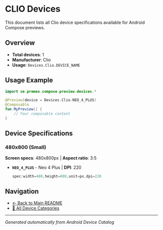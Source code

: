 # CLIO Devices

This document lists all Clio device specifications available for Android Compose previews.

## Overview

- **Total devices**: 1
- **Manufacturer**: Clio
- **Usage**: `Devices.Clio.DEVICE_NAME`

## Usage Example

```kotlin
import se.premex.compose.preview.devices.*

@Preview(device = Devices.Clio.NEO_4_PLUS)
@Composable
fun MyPreview() {
    // Your composable content
}
```

## Device Specifications

### 480x800 (Small)

**Screen specs**: 480x800px | **Aspect ratio**: 3:5

- **`NEO_4_PLUS`** - Neo 4 Plus | **DPI**: 220
  ```kotlin
  spec:width=480,height=800,unit=px,dpi=220
  ```

## Navigation

- [← Back to Main README](../../README.md)
- [📱 All Device Categories](../README.md)

---
*Generated automatically from Android Device Catalog*
